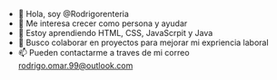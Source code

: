 - 👋 Hola, soy @Rodrigorenteria
- 👀 Me interesa crecer como persona y ayudar
- 🌱 Estoy aprendiendo HTML, CSS, JavaScrpit y Java
- 💞️ Busco colaborar en proyectos para mejorar mi expriencia laboral
- 📫 Pueden contactarme a traves de mi correo rodrigo.omar.99@outlook.com

<!---
Rodrigorenteria/Rodrigorenteria is a ✨ special ✨ repository because its `README.md` (this file) appears on your GitHub profile.
You can click the Preview link to take a look at your changes.
--->
